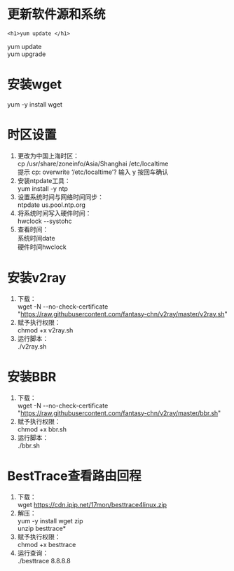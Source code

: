 # 更新软件源和系统

	<h1>yum update </h1>
yum update  
yum upgrade
# 安装wget
yum -y install wget
# 时区设置
1. 更改为中国上海时区：  
 cp /usr/share/zoneinfo/Asia/Shanghai /etc/localtime  
  提示 cp: overwrite ‘/etc/localtime’?  输入 y 按回车确认  
2. 安装ntpdate工具：  
 yum install -y ntp  
3. 设置系统时间与网络时间同步：  
 ntpdate us.pool.ntp.org  
4. 将系统时间写入硬件时间：  
 hwclock --systohc  
5. 查看时间：  
 系统时间date  
 硬件时间hwclock
# 安装v2ray
1. 下载：  
 wget -N --no-check-certificate "https://raw.githubusercontent.com/fantasy-chn/v2ray/master/v2ray.sh"  
2. 赋予执行权限：  
 chmod +x v2ray.sh  
3. 运行脚本：  
 ./v2ray.sh  
# 安装BBR
1. 下载：  
 wget -N --no-check-certificate "https://raw.githubusercontent.com/fantasy-chn/v2ray/master/bbr.sh"  
2. 赋予执行权限：  
 chmod +x bbr.sh  
3. 运行脚本：  
 ./bbr.sh  
# BestTrace查看路由回程
1. 下载：  
 wget https://cdn.ipip.net/17mon/besttrace4linux.zip  
2. 解压：  
 yum -y install wget zip  
 unzip besttrace*  
3. 赋予执行权限：  
 chmod +x besttrace  
4. 运行查询：  
 ./besttrace 8.8.8.8
